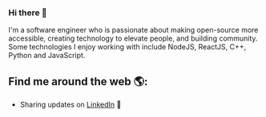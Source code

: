 ### Hi there 👋

I'm a software engineer who is passionate about making open-source more accessible, creating technology to elevate people, and building community. Some technologies I enjoy working with include NodeJS, ReactJS, C++, Python and JavaScript.


## Find me around the web 🌎:

- Sharing updates on <a href="https://www.linkedin.com/in/namanvashistha/">LinkedIn</a> 💼
